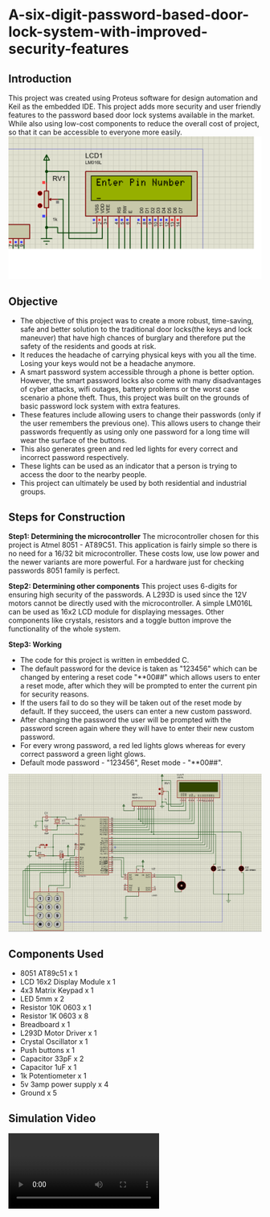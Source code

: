 # A-six-digit-password-based-door-lock-system-with-improved-security-features

## Introduction
This project was created using Proteus software for design automation and Keil as the embedded IDE. This project adds more security and user friendly features to the password based door lock systems available in the market. While also using low-cost components to reduce the overall cost of project, so that it can be accessible to everyone more easily.
![Image](lcd_pic.png)

## Objective
 - The objective of this project was to create a more robust, time-saving, safe and better solution to the traditional door locks(the keys and lock maneuver) that have high chances of burglary and therefore put the safety of the residents and goods at risk.
 - It reduces the headache of carrying physical keys with you all the time. Losing your keys would not be a headache anymore.
 - A smart password system accessible through a phone is better option. However, the smart password locks also come with many disadvantages of cyber attacks, wifi outages, battery problems or the worst case scenario a phone theft. Thus, this project was built on the grounds of basic password lock system with extra features.
 - These features include allowing users to change their passwords (only if the user remembers the previous one). This allows users to change their passwords frequently as using only one password for a long time will wear the surface of the buttons.
 - This also generates green and red led lights for every correct and incorrect password respectively.
 - These lights can be used as an indicator that a person is trying to access the door to the nearby people.
 - This project can ultimately be used by both residential and industrial groups.
 
 ## Steps for Construction
 **Step1: Determining the microcontroller**
 The microcontroller chosen for this project is Atmel 8051 - AT89C51. This application is fairly simple so there is no need for a 16/32 bit microcontroller. These costs low, use low power and the newer variants are more powerful. For a hardware just for checking passwords 8051 family is perfect.
 
 **Step2: Determining other components**
 This project uses 6-digits for ensuring high security of the passwords. A L293D is used since the 12V motors cannot be directly used with the microcontroller. A simple LM016L can be used as 16x2 LCD module for displaying messages. Other components like crystals, resistors and a toggle button improve the functionality of the whole system.
 
 **Step3: Working**
 - The code for this project is written in embedded C. 
 - The default password for the device is taken as "123456" which can be changed by entering a reset code "**00##" which allows users to enter a reset mode, after which they will be prompted to enter the current pin for security reasons. 
 - If the users fail to do so they will be taken out of the reset mode by default. If they succeed, the users can enter a new custom password. 
 - After changing the password the user will be prompted with the password screen again where they will have to enter their new custom password.
 - For every wrong password, a red led lights glows whereas for every correct password a green light glows.
 - Default mode password - "123456", Reset mode - "**00##".
 
 ![Image1](project_image.png)
 
 ## Components Used
  - 8051 AT89c51 x 1
  - LCD 16x2 Display Module x 1
  - 4x3 Matrix Keypad x 1
  - LED 5mm x 2
  - Resistor 10K 0603 x 1
  - Resistor 1K 0603 x 8
  - Breadboard x 1
  - L293D Motor Driver x 1
  - Crystal Oscillator x 1
  - Push buttons x 1
  - Capacitor 33pF x 2
  - Capacitor 1uF x 1
  - 1k Potentiometer x 1
  - 5v 3amp power supply x 4
  - Ground x 5
  
## Simulation Video
![Video](project_vid.mp4)
